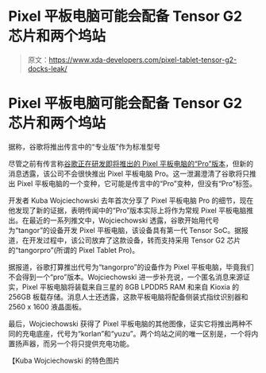 # Pixel 平板电脑可能会配备 Tensor G2 芯片和两个坞站

> 原文：<https://www.xda-developers.com/pixel-tablet-tensor-g2-docks-leak/>

# Pixel 平板电脑可能会配备 Tensor G2 芯片和两个坞站

据称，谷歌将推出传言中的“专业版”作为标准型号

尽管之前有传言称[谷歌正在研发即将推出的 Pixel 平板电脑的“Pro”版本](https://www.xda-developers.com/google-pixel-tablet-pro-leak/)，但新的消息透露，该公司不会很快推出 Pixel 平板电脑 Pro。这一泄漏澄清了谷歌将只推出 Pixel 平板电脑的一个变种，它可能是传言中的“Pro”变种，但没有“Pro”标签。

开发者 Kuba Wojciechowski 去年首次分享了 Pixel 平板电脑 Pro 的细节，现在他发现了新的证据，表明传闻中的“Pro”版本实际上将作为常规 Pixel 平板电脑推出。在最近的一系列推文中，Wojciechowski 透露，谷歌开始用代号为“tangor”的设备开发 Pixel 平板电脑，该设备具有第一代 Tensor SoC。据报道，在开发过程中，该公司放弃了这款设备，转而支持采用 Tensor G2 芯片的“tangorpro”(所谓的 Pixel Tablet Pro)。

据报道，谷歌打算推出代号为“tangorpro”的设备作为 Pixel 平板电脑，毕竟我们不会得到一个“pro”版本。Wojciechowski 进一步补充说，一个匿名消息来源证实，Pixel 平板电脑将装载来自三星的 8GB LPDDR5 RAM 和来自 Kioxia 的 256GB 板载存储。消息人士还透露，这款平板电脑将配备侧装式指纹识别器和 2560 x 1600 液晶面板。

最后，Wojciechowski 获得了 Pixel 平板电脑的其他图像，证实它将推出两种不同的充电底座，代号为“korlan”和“yuzu”。两个坞站之间的唯一区别是，一个将内置扬声器，而另一个将只提供充电功能。

【Kuba Wojciechowski 的特色图片